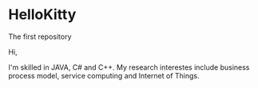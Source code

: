 # HelloKitty
The first repository

Hi,

I'm skilled in JAVA, C# and C++. My research interestes include business process model, service computing and Internet of Things.
